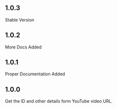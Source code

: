 ## 1.0.3

Stable Version 

## 1.0.2

More Docs Added 

## 1.0.1

Proper Documentation Added

## 1.0.0

Get the ID and other details form YouTube video URL.
